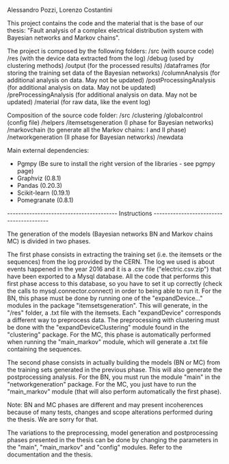 Alessandro Pozzi, Lorenzo Costantini

This project contains the code and the material that is the base of our thesis:
"Fault analysis of a complex electrical distribution system with Bayesian networks and Markov chains".

The project is composed by the following folders:
/src (with source code)
/res (with the device data extracted from the log)
	/debug (used by clustering methods)
/output (for the processed results)
	/dataframes (for storing the training set data of the Bayesian networks)
	/columnAnalysis (for additional analysis on data. May not be updated)
	/postProcessingAnalysis (for additional analysis on data. May not be updated)
	/preProcessingAnalysis (for additional analysis on data. May not be updated)
/material (for raw data, like the event log)

Composition of the source code folder:
/src
	/clustering 
	/globalcontrol (config file)
	/helpers
	/itemsetsgeneration (I phase for Bayesian networks)
	/markovchain (to generate all the Markov chains: I and II phase)
	/networkgeneration (II phase for Bayesian networks)
	/newdata
  
Main external dependencies:
- Pgmpy (Be sure to install the right version of the libraries - see pgmpy page)
- Graphviz (0.8.1)
- Pandas (0.20.3)
- Scikit-learn (0.19.1)
- Pomegranate (0.8.1)

---------------------------------------- Instructions ----------------------------------------

The generation of the models (Bayesian networks BN and Markov chains MC) is divided in two phases.

The first phase consists in extracting the training set (i.e. the itemsets or the sequences) from the log provided by the CERN. The log we used is about events happened in the year 2016 and it is a .csv file ("electric.csv.zip") that have been exported to a Mysql database. All the code that performs this first phase access to this database, so you have to set it up correctly (check the calls to mysql.connector.connect) in order to being able to run it.
For the BN, this phase must be done by running one of the "expandDevice..." modules in the package "itemsetsgeneration". This will generate, in the "/res" folder, a .txt file with the itemsets. Each "expandDevice" corresponds a  different way to preprocess data. The preprocessing with clustering must be done with the "expandDeviceClustering" module found in the "clustering" package.
For the MC, this phase is automatically performed when running the "main_markov" module, which will generate a .txt file containing the sequences.

The second phase consists in actually building the models (BN or MC) from the training sets generated in the previous phase. This will also generate the postprocessing analysis.
For the BN, you must run the module "main" in the "networkgeneration" package.
For the MC, you just have to run the "main_markov" module (that will also perform automatically the first phase).

Note: BN and MC phases are different and may present incoherences because of many tests, changes and scope alterations performed during the thesis. We are sorry for that.

The variations to the preprocessing, model generation and postprocessing phases presented in the thesis can be done by changing the parameters in the "main", "main_markov" and "config" modules. Refer to the documentation and the thesis.



